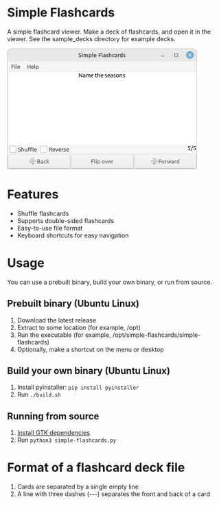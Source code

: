 # Simple Flashcards

A simple flashcard viewer. Make a deck of flashcards, and open it in the viewer. See the sample_decks directory for example decks.

![screenshot](./screenshots/main.png)

# Features

- Shuffle flashcards
- Supports double-sided flashcards
- Easy-to-use file format
- Keyboard shortcuts for easy navigation

# Usage

You can use a prebuilt binary, build your own binary, or run from source.

## Prebuilt binary (Ubuntu Linux)

1. Download the latest release
2. Extract to some location (for example, /opt)
3. Run the executable (for example, /opt/simple-flashcards/simple-flashcards)
4. Optionally, make a shortcut on the menu or desktop

## Build your own binary (Ubuntu Linux)

1. Install pyinstaller: `pip install pyinstaller`
2. Run `./build.sh`

## Running from source

1. [Install GTK dependencies](https://pygobject.readthedocs.io/en/latest/getting_started.html)
2. Run `python3 simple-flashcards.py`

# Format of a flashcard deck file

1. Cards are separated by a single empty line
2. A line with three dashes (---) separates the front and back of a card


